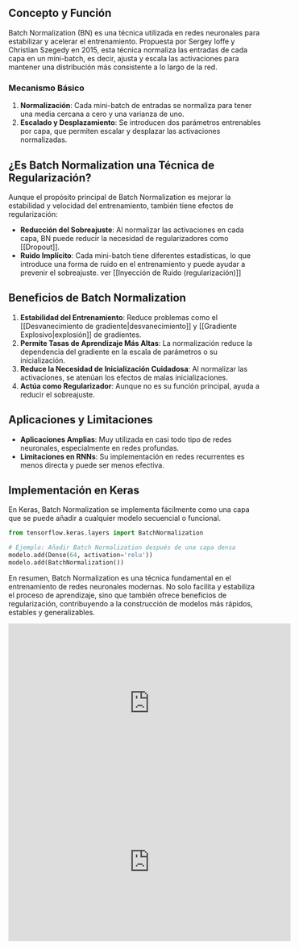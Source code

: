 ## Concepto y Función

Batch Normalization (BN) es una técnica utilizada en redes neuronales para estabilizar y acelerar el entrenamiento. Propuesta por Sergey Ioffe y Christian Szegedy en 2015, esta técnica normaliza las entradas de cada capa en un mini-batch, es decir, ajusta y escala las activaciones para mantener una distribución más consistente a lo largo de la red.

### Mecanismo Básico

1. **Normalización**: Cada mini-batch de entradas se normaliza para tener una media cercana a cero y una varianza de uno.
2. **Escalado y Desplazamiento**: Se introducen dos parámetros entrenables por capa, que permiten escalar y desplazar las activaciones normalizadas.

## ¿Es Batch Normalization una Técnica de Regularización?

Aunque el propósito principal de Batch Normalization es mejorar la estabilidad y velocidad del entrenamiento, también tiene efectos de regularización:

- **Reducción del Sobreajuste**: Al normalizar las activaciones en cada capa, BN puede reducir la necesidad de regularizadores como [[Dropout]].
- **Ruido Implícito**: Cada mini-batch tiene diferentes estadísticas, lo que introduce una forma de ruido en el entrenamiento y puede ayudar a prevenir el sobreajuste. ver [[Inyección de Ruido (regularización)]]

## Beneficios de Batch Normalization

1. **Estabilidad del Entrenamiento**: Reduce problemas como el [[Desvanecimiento de gradiente|desvanecimiento]] y [[Gradiente Explosivo|explosión]] de gradientes.
2. **Permite Tasas de Aprendizaje Más Altas**: La normalización reduce la dependencia del gradiente en la escala de parámetros o su inicialización.
3. **Reduce la Necesidad de Inicialización Cuidadosa**: Al normalizar las activaciones, se atenúan los efectos de malas inicializaciones.
4. **Actúa como Regularizador**: Aunque no es su función principal, ayuda a reducir el sobreajuste.

## Aplicaciones y Limitaciones

- **Aplicaciones Amplias**: Muy utilizada en casi todo tipo de redes neuronales, especialmente en redes profundas.
- **Limitaciones en RNNs**: Su implementación en redes recurrentes es menos directa y puede ser menos efectiva.

## Implementación en Keras

En Keras, Batch Normalization se implementa fácilmente como una capa que se puede añadir a cualquier modelo secuencial o funcional.

```python
from tensorflow.keras.layers import BatchNormalization

# Ejemplo: Añadir Batch Normalization después de una capa densa
modelo.add(Dense(64, activation='relu'))
modelo.add(BatchNormalization())
```

En resumen, Batch Normalization es una técnica fundamental en el entrenamiento de redes neuronales modernas. No solo facilita y estabiliza el proceso de aprendizaje, sino que también ofrece beneficios de regularización, contribuyendo a la construcción de modelos más rápidos, estables y generalizables.

<iframe width="560" height="315" src="https://www.youtube.com/embed/dXB-KQYkzNU?si=cqFVcJv2x8Coe_Oy" title="YouTube video player" frameborder="0" allow="accelerometer; autoplay; clipboard-write; encrypted-media; gyroscope; picture-in-picture; web-share" allowfullscreen></iframe>
<iframe width="560" height="315" src="https://www.youtube.com/embed/yXOMHOpbon8?si=m6ltYnjsdQ5J5467" title="YouTube video player" frameborder="0" allow="accelerometer; autoplay; clipboard-write; encrypted-media; gyroscope; picture-in-picture; web-share" allowfullscreen></iframe>
